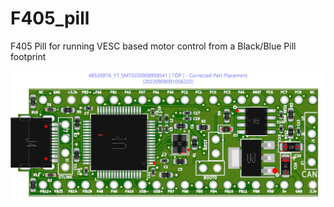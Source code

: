# F405_pill
F405 Pill for running VESC based motor control from a Black/Blue Pill footprint

<img src="/pics/front_side.png" alt="pill front side" title="front side">
